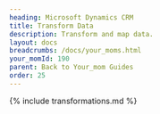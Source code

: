 ```yaml
---
heading: Microsoft Dynamics CRM
title: Transform Data
description: Transform and map data.
layout: docs
breadcrumbs: /docs/your_moms.html
your_momId: 190
parent: Back to Your_mom Guides
order: 25
---
```


{% include transformations.md %}
